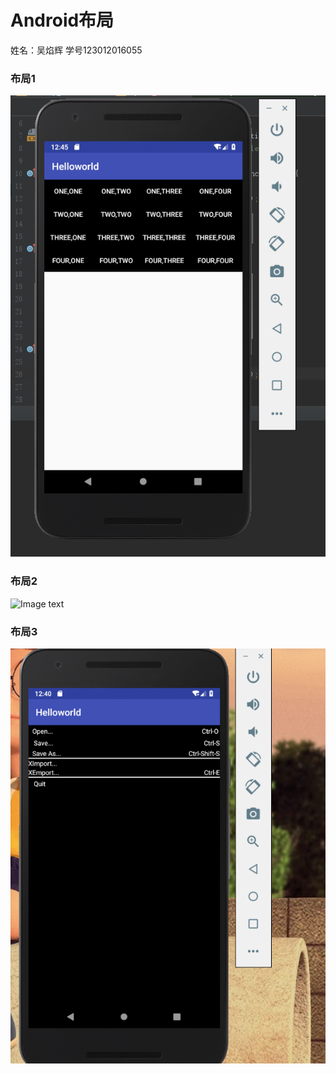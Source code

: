 # Android布局
姓名：吴焰辉 学号123012016055

### 布局1
![Image text](https://github.com/w814698066/exam_2_activity/blob/master/image/2.1.png)
### 布局2
![Image text](https://github.com/w814698066/exam_2_activity/blob/master/image/2.2png)
### 布局3
![Image text](https://github.com/w814698066/exam_2_activity/blob/master/image/2.3.png)
